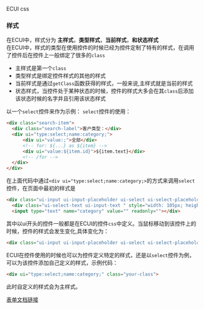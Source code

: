 ECUI css
### 样式
在ECUI中，样式分为 **主样式**，**类型样式**，**当前样式**，**和状态样式**  
在ECUI中，样式的类型在使用控件的时候已经为控件定制了特有的样式，在调用了控件后在控件上一般绑定了很多的`class`

- 主样式是第一个`class`
- 类型样式是绑定控件样式的其他的样式
- 当前样式是通过`getClass`函数获得的样式，一般来说,主样式就是当前的样式
- 状态样式，当控件处于某种状态的时候，控件的样式大多会在其`class`后添加该状态时候的名字并且引用该状态样式

以一个`select`控件来作为示例：
`select`控件的使用：
```html
<div class="search-item">
  <div class="search-label">客户类型：</div>
  <div ui="type:select;name:category;">
      <div ui="value:;">全部</div>
      <!-- for: ${...} as ${item} -->
      <div ui="value:${item.id}">${item.text}</div>
      <!-- /for -->
  </div>
</div>
```
在上面代码中通过`<div ui="type:select;name:category;>`的方式来调用`select`控件，在页面中最初的样式是
```html
<div class="ui-input ui-input-placeholder ui-select ui-select-placeholder">
  <div class="ui-select-text ui-input-text " style="width: 105px; height: 30px;">全部</div>
  <input type="text" name="category" value="" readonly=""></div>
```
其中以ui开头的控件一般都是在ECUI的控件`css`中定义。当鼠标移动到该控件上的时候，控件的样式会发生变化,具体变化为：
```html
<div class="ui-input ui-input-placeholder ui-select ui-select-placeholder ui-input-hover ui-selelct-hover">
```
ECUI在控件使用的时候也可以为控件定义特定的样式，还是以`select`控件为例，可以为该控件添加自己定义的样式，示例代码：
```html
<div ui="type:select;name:category;" class="your-class">
```
此时自定义的样式会为主样式。   

[表单文档链接](doc/表单.md)
